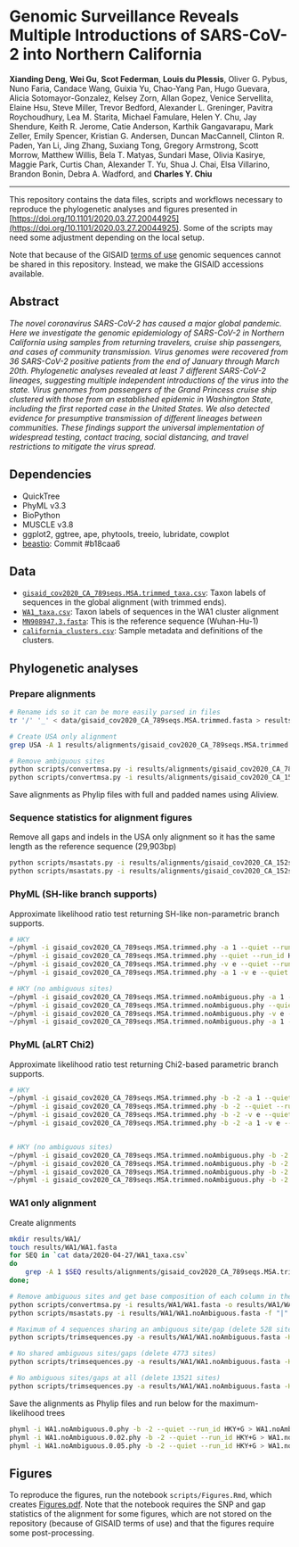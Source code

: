# Genomic Surveillance Reveals Multiple Introductions of SARS-CoV-2 into Northern California 

**Xianding Deng**, **Wei Gu**, **Scot Federman**, **Louis du Plessis**, Oliver G. Pybus, Nuno Faria, Candace Wang, Guixia Yu, Chao-Yang Pan, Hugo Guevara, Alicia Sotomayor-Gonzalez, Kelsey Zorn, Allan Gopez, Venice Servellita, Elaine Hsu, Steve Miller, Trevor Bedford, Alexander L. Greninger, Pavitra Roychoudhury, Lea M. Starita, Michael Famulare, Helen Y. Chu, Jay Shendure, Keith R. Jerome, Catie Anderson, Karthik Gangavarapu, Mark Zeller, Emily Spencer, Kristian G. Andersen, Duncan MacCannell, Clinton R. Paden, Yan Li, Jing Zhang, Suxiang Tong, Gregory Armstrong, Scott Morrow, Matthew Willis, Bela T. Matyas, Sundari Mase, Olivia Kasirye, Maggie Park, Curtis Chan, Alexander T. Yu, Shua J. Chai, Elsa Villarino, Brandon Bonin, Debra A. Wadford, and **Charles Y. Chiu**

---

This repository contains the data files, scripts and workflows necessary to reproduce the phylogenetic analyses and figures presented in [https://doi.org/10.1101/2020.03.27.20044925](https://doi.org/10.1101/2020.03.27.20044925). Some of the scripts may need some adjustment depending on the local setup. 

Note that because of the GISAID [terms of use](https://www.gisaid.org/registration/terms-of-use/) genomic sequences cannot be shared in this repository. Instead, we make the GISAID accessions available.


## Abstract

_The novel coronavirus SARS-CoV-2 has caused a major global pandemic. Here we investigate the genomic epidemiology of SARS-CoV-2 in Northern California using samples from returning travelers, cruise ship passengers, and cases of community transmission. Virus genomes were recovered from 36 SARS-CoV-2 positive patients from the end of January through March 20th. Phylogenetic analyses revealed at least 7 different SARS-CoV-2 lineages, suggesting multiple independent introductions of the virus into the state. Virus genomes from passengers of the Grand Princess cruise ship clustered with those from an established epidemic in Washington State, including the first reported case in the United States. We also detected evidence for presumptive transmission of different lineages between communities. These findings support the universal implementation of widespread testing, contact tracing, social distancing, and travel restrictions to mitigate the virus spread._


## Dependencies

- QuickTree
- PhyML v3.3
- BioPython
- MUSCLE v3.8
- ggplot2, ggtree, ape, phytools, treeio, lubridate, cowplot
- [beastio](https://github.com/laduplessis/beastio): Commit #b18caa6


## Data

- [`gisaid_cov2020_CA_789seqs.MSA.trimmed_taxa.csv`](https://github.com/laduplessis/SARS-CoV-2_Northern_California_genomic_surveillance/blob/master/data/gisaid_cov2020_CA_789seqs.MSA.trimmed_taxa.csv): Taxon labels of sequences in the global alignment (with trimmed ends).
- [`WA1_taxa.csv`](https://github.com/laduplessis/SARS-CoV-2_Northern_California_genomic_surveillance/blob/master/data/WA1_taxa.csv): Taxon labels of sequences in the WA1 cluster alignment 
- [`MN908947.3.fasta`](https://github.com/laduplessis/SARS-CoV-2_Northern_California_genomic_surveillance/blob/master/data/MN908947.3.fasta): This is the reference sequence (Wuhan-Hu-1)
- [`california_clusters.csv`](https://github.com/laduplessis/SARS-CoV-2_Northern_California_genomic_surveillance/blob/master/data/california_clusters.csv): Sample metadata and definitions of the clusters.


## Phylogenetic analyses

### Prepare alignments 

```bash
# Rename ids so it can be more easily parsed in files
tr '/' '_' < data/gisaid_cov2020_CA_789seqs.MSA.trimmed.fasta > results/alignments/gisaid_cov2020_CA_789seqs.MSA.trimmed.fasta

# Create USA only alignment
grep USA -A 1 results/alignments/gisaid_cov2020_CA_789seqs.MSA.trimmed.fasta > results/alignments/gisaid_cov2020_CA_152seqs.MSA.trimmed.fasta

# Remove ambiguous sites 
python scripts/convertmsa.py -i results/alignments/gisaid_cov2020_CA_789seqs.MSA.trimmed.fasta -o results/alignments/gisaid_cov2020_CA_789seqs.MSA.trimmed.noAmbiguous.fasta -u -r
python scripts/convertmsa.py -i results/alignments/gisaid_cov2020_CA_152seqs.MSA.trimmed.fasta -o results/alignments/gisaid_cov2020_CA_152seqs.MSA.trimmed.noAmbiguous.fasta -u -r

```
Save alignments as Phylip files with full and padded names using Aliview.


### Sequence statistics for alignment figures

Remove all gaps and indels in the USA only alignment so it has the same length as the reference sequence (29,903bp)

```bash
python scripts/msastats.py -i results/alignments/gisaid_cov2020_CA_152seqs.MSA.trimmed.fasta -r data/MN908947.3.fasta -f "|" -s 0 -o results/alignments/gisaid_cov2020_CA_152seqs.MSA.trimmed/
python scripts/msastats.py -i results/alignments/gisaid_cov2020_CA_152seqs.MSA.trimmed.noAmbiguous.fasta -r data/MN908947.3.fasta -f "|" -s 0 -o results/alignments/gisaid_cov2020_CA_152seqs.MSA.trimmed.noAmbiguous/

```

### PhyML (SH-like branch supports)

Approximate likelihood ratio test returning SH-like non-parametric branch supports.

```bash
# HKY
~/phyml -i gisaid_cov2020_CA_789seqs.MSA.trimmed.phy -a 1 --quiet --run_id HKY > gisaid_cov2020_CA_789seqs.MSA.trimmed_HKY.out &
~/phyml -i gisaid_cov2020_CA_789seqs.MSA.trimmed.phy --quiet --run_id HKY+G > gisaid_cov2020_CA_789seqs.MSA.trimmed_HKY+G.out &
~/phyml -i gisaid_cov2020_CA_789seqs.MSA.trimmed.phy -v e --quiet --run_id HKY+G+I > gisaid_cov2020_CA_789seqs.MSA.trimmed_HKY+G+I.out &
~/phyml -i gisaid_cov2020_CA_789seqs.MSA.trimmed.phy -a 1 -v e --quiet --run_id HKY+I > gisaid_cov2020_CA_789seqs.MSA.trimmed_HKY+I.out &

# HKY (no ambiguous sites)
~/phyml -i gisaid_cov2020_CA_789seqs.MSA.trimmed.noAmbiguous.phy -a 1 --quiet --run_id HKY > gisaid_cov2020_CA_789seqs.MSA.trimmed.noAmbiguous_HKY.out &
~/phyml -i gisaid_cov2020_CA_789seqs.MSA.trimmed.noAmbiguous.phy --quiet --run_id HKY+G > gisaid_cov2020_CA_789seqs.MSA.trimmed.noAmbiguous_HKY+G.out &
~/phyml -i gisaid_cov2020_CA_789seqs.MSA.trimmed.noAmbiguous.phy -v e --quiet --run_id HKY+G+I > gisaid_cov2020_CA_789seqs.MSA.trimmed.noAmbiguous_HKY+G+I.out &
~/phyml -i gisaid_cov2020_CA_789seqs.MSA.trimmed.noAmbiguous.phy -a 1 -v e --quiet --run_id HKY+I > gisaid_cov2020_CA_789seqs.MSA.trimmed.noAmbiguous_HKY+I.out &

```


### PhyML (aLRT Chi2)

Approximate likelihood ratio test returning Chi2-based parametric branch supports.

```bash
# HKY
~/phyml -i gisaid_cov2020_CA_789seqs.MSA.trimmed.phy -b -2 -a 1 --quiet --run_id HKY > gisaid_cov2020_CA_789seqs.MSA.trimmed_HKY.out &
~/phyml -i gisaid_cov2020_CA_789seqs.MSA.trimmed.phy -b -2 --quiet --run_id HKY+G > gisaid_cov2020_CA_789seqs.MSA.trimmed_HKY+G.out &
~/phyml -i gisaid_cov2020_CA_789seqs.MSA.trimmed.phy -b -2 -v e --quiet --run_id HKY+G+I > gisaid_cov2020_CA_789seqs.MSA.trimmed_HKY+G+I.out &
~/phyml -i gisaid_cov2020_CA_789seqs.MSA.trimmed.phy -b -2 -a 1 -v e --quiet --run_id HKY+I > gisaid_cov2020_CA_789seqs.MSA.trimmed_HKY+I.out &


# HKY (no ambiguous sites)
~/phyml -i gisaid_cov2020_CA_789seqs.MSA.trimmed.noAmbiguous.phy -b -2 -a 1 --quiet --run_id HKY > gisaid_cov2020_CA_789seqs.MSA.trimmed.noAmbiguous_HKY.out &
~/phyml -i gisaid_cov2020_CA_789seqs.MSA.trimmed.noAmbiguous.phy -b -2 --quiet --run_id HKY+G > gisaid_cov2020_CA_789seqs.MSA.trimmed.noAmbiguous_HKY+G.out &
~/phyml -i gisaid_cov2020_CA_789seqs.MSA.trimmed.noAmbiguous.phy -b -2 -v e --quiet --run_id HKY+G+I > gisaid_cov2020_CA_789seqs.MSA.trimmed.noAmbiguous_HKY+G+I.out &
~/phyml -i gisaid_cov2020_CA_789seqs.MSA.trimmed.noAmbiguous.phy -b -2 -a 1 -v e --quiet --run_id HKY+I > gisaid_cov2020_CA_789seqs.MSA.trimmed.noAmbiguous_HKY+I.out &

```

### WA1 only alignment

Create alignments

```bash
mkdir results/WA1/
touch results/WA1/WA1.fasta
for SEQ in `cat data/2020-04-27/WA1_taxa.csv`
do 
	grep -A 1 $SEQ results/alignments/gisaid_cov2020_CA_789seqs.MSA.trimmed.fasta >> results/WA1/WA1.fasta
done;

# Remove ambiguous sites and get base composition of each column in the alignment
python scripts/convertmsa.py -i results/WA1/WA1.fasta -o results/WA1/WA1.noAmbiguous.fasta -u -r
python scripts/msastats.py -i results/WA1/WA1.noAmbiguous.fasta -f "|" -s 0 -o results/WA1/WA1_stats/

# Maximum of 4 sequences sharing an ambiguous site/gap (delete 528 sites)
python scripts/trimsequences.py -a results/WA1/WA1.noAmbiguous.fasta -H results/WA1/WA1_stats/WA1.noAmbiguous.hist.csv -o results/WA1/ -p WA1.noAmbiguous.0.05 -c 0.05

# No shared ambiguous sites/gaps (delete 4773 sites)
python scripts/trimsequences.py -a results/WA1/WA1.noAmbiguous.fasta -H results/WA1/WA1_stats/WA1.noAmbiguous.hist.csv -o results/WA1/ -p WA1.noAmbiguous.0.02 -c 0.02

# No ambiguous sites/gaps at all (delete 13521 sites)
python scripts/trimsequences.py -a results/WA1/WA1.noAmbiguous.fasta -H results/WA1/WA1_stats/WA1.noAmbiguous.hist.csv -o results/WA1/ -p WA1.noAmbiguous.0 -c 0

```

Save the alignments as Phylip files and run below for the maximum-likelihood trees

```bash
phyml -i WA1.noAmbiguous.0.phy -b -2 --quiet --run_id HKY+G > WA1.noAmbiguous.0.HKY+G.out &
phyml -i WA1.noAmbiguous.0.02.phy -b -2 --quiet --run_id HKY+G > WA1.noAmbiguous.0.02.HKY+G.out &
phyml -i WA1.noAmbiguous.0.05.phy -b -2 --quiet --run_id HKY+G > WA1.noAmbiguous.0.05.HKY+G.out &

```

## Figures

To reproduce the figures, run the notebook `scripts/Figures.Rmd`, which creates [Figures.pdf](https://github.com/laduplessis/SARS-CoV-2_/blob/master/scripts/Figures.pdf). Note that the notebook requires the SNP and gap statistics of the alignment for some figures, which are not stored on the repository (because of GISAID terms of use) and that the figures require some post-processing.